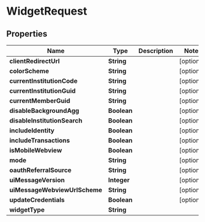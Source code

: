 

# WidgetRequest


## Properties

Name | Type | Description | Notes
------------ | ------------- | ------------- | -------------
**clientRedirectUrl** | **String** |  |  [optional]
**colorScheme** | **String** |  |  [optional]
**currentInstitutionCode** | **String** |  |  [optional]
**currentInstitutionGuid** | **String** |  |  [optional]
**currentMemberGuid** | **String** |  |  [optional]
**disableBackgroundAgg** | **Boolean** |  |  [optional]
**disableInstitutionSearch** | **Boolean** |  |  [optional]
**includeIdentity** | **Boolean** |  |  [optional]
**includeTransactions** | **Boolean** |  |  [optional]
**isMobileWebview** | **Boolean** |  |  [optional]
**mode** | **String** |  |  [optional]
**oauthReferralSource** | **String** |  |  [optional]
**uiMessageVersion** | **Integer** |  |  [optional]
**uiMessageWebviewUrlScheme** | **String** |  |  [optional]
**updateCredentials** | **Boolean** |  |  [optional]
**widgetType** | **String** |  | 



